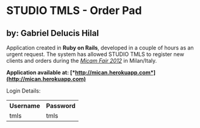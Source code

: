 # STUDIO TMLS - Order Pad
## by: Gabriel Delucis Hilal
Application created in <strong> Ruby on Rails</strong>, developed in a couple of hours as an urgent request. The system has allowed STUDIO TMLS to register new clients and orders during the [*Micam Fair 2012*](http://www.micamonline.com/) in Milan/Italy.
 
<strong>Application available at: [*http://mican.herokuapp.com*](http://mican.herokuapp.com)</strong>

Login Details:

<table>
  <tr>
    <th>Username</th><th>Password</th>
  </tr>
  <tr>
    <td>tmls</td><td>tmls</td>
  </tr>
</table>

